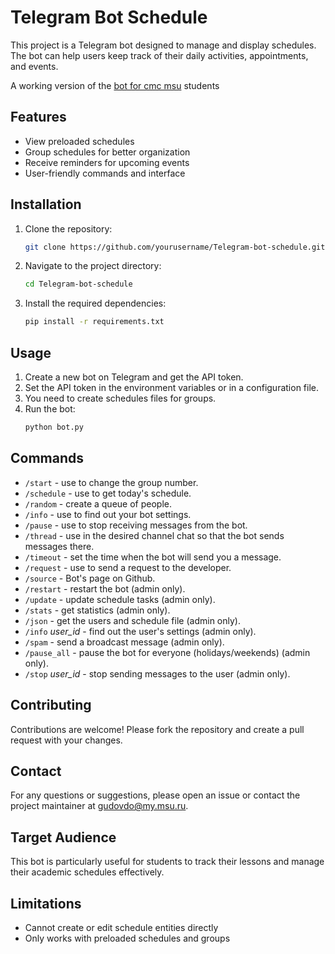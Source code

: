 # Telegram Bot Schedule
This project is a Telegram bot designed to manage and display schedules. The bot can help users keep track of their daily activities, appointments, and events.

A working version of the [bot for cmc msu](t.me/vmk_schedule_bot) students

## Features

- View preloaded schedules
- Group schedules for better organization
- Receive reminders for upcoming events
- User-friendly commands and interface

## Installation

1. Clone the repository:
    ```sh
    git clone https://github.com/yourusername/Telegram-bot-schedule.git
    ```
2. Navigate to the project directory:
    ```sh
    cd Telegram-bot-schedule
    ```
3. Install the required dependencies:
    ```sh
    pip install -r requirements.txt
    ```

## Usage

1. Create a new bot on Telegram and get the API token.
2. Set the API token in the environment variables or in a configuration file.
3. You need to create schedules files for groups.
4. Run the bot:
    ```sh
    python bot.py
    ```

## Commands

- `/start` - use to change the group number.
- `/schedule` - use to get today's schedule.
- `/random` - create a queue of people.
- `/info` - use to find out your bot settings.
- `/pause` - use to stop receiving messages from the bot.
- `/thread` - use in the desired channel chat so that the bot sends messages there.
- `/timeout` - set the time when the bot will send you a message.
- `/request` - use to send a request to the developer.
- `/source` - Bot's page on Github.
- `/restart` - restart the bot (admin only).
- `/update` - update schedule tasks (admin only).
- `/stats` - get statistics (admin only).
- `/json` - get the users and schedule file (admin only).
- `/info` <i>user_id</i> - find out the user's settings (admin only).
- `/spam` - send a broadcast message (admin only).
- `/pause_all` - pause the bot for everyone (holidays/weekends) (admin only).
- `/stop` <i>user_id</i> - stop sending messages to the user (admin only).

## Contributing

Contributions are welcome! Please fork the repository and create a pull request with your changes.

## Contact

For any questions or suggestions, please open an issue or contact the project maintainer at gudovdo@my.msu.ru.

## Target Audience

This bot is particularly useful for students to track their lessons and manage their academic schedules effectively.

## Limitations

- Cannot create or edit schedule entities directly
- Only works with preloaded schedules and groups










